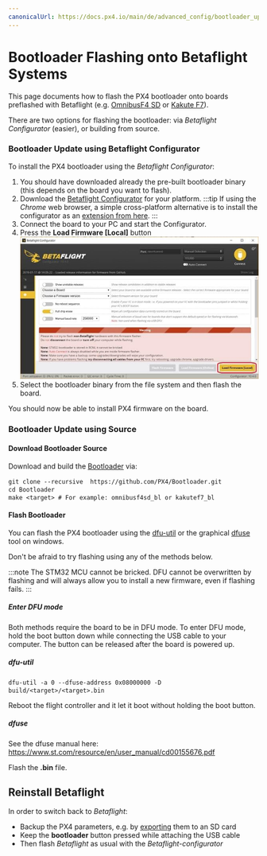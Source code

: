```yaml
---
canonicalUrl: https://docs.px4.io/main/de/advanced_config/bootloader_update_from_betaflight
---
```


# Bootloader Flashing onto Betaflight Systems

This page documents how to flash the PX4 bootloader onto boards preflashed with Betaflight (e.g. [OmnibusF4 SD](../flight_controller/omnibus_f4_sd.md) or [Kakute F7](../flight_controller/kakutef7.md)).

There are two options for flashing the bootloader: via *Betaflight Configurator* (easier), or building from source.

<span id="betaflight_configurator"></span>

### Bootloader Update using Betaflight Configurator

To install the PX4 bootloader using the *Betaflight Configurator*:

1. You should have downloaded already the pre-built bootloader binary (this depends on the board you want to flash).
2. Download the [Betaflight Configurator](https://github.com/betaflight/betaflight-configurator/releases) for your platform. :::tip If using the *Chrome* web browser, a simple cross-platform alternative is to install the configurator as an [extension from here](https://chrome.google.com/webstore/detail/betaflight-configurator/kdaghagfopacdngbohiknlhcocjccjao).
:::
3. Connect the board to your PC and start the Configurator.
4. Press the **Load Firmware [Local]** button ![Betaflight Configurator - Local Firmware](../../assets/flight_controller/omnibus_f4_sd/betaflight_configurator.jpg)
5. Select the bootloader binary from the file system and then flash the board.

You should now be able to install PX4 firmware on the board.

### Bootloader Update using Source

#### Download Bootloader Source

Download and build the [Bootloader](https://github.com/PX4/Bootloader) via:

    git clone --recursive  https://github.com/PX4/Bootloader.git
    cd Bootloader
    make <target> # For example: omnibusf4sd_bl or kakutef7_bl
    

#### Flash Bootloader

You can flash the PX4 bootloader using the [dfu-util](http://dfu-util.sourceforge.net/) or the graphical [dfuse](https://www.st.com/en/development-tools/stsw-stm32080.html) tool on windows.

Don't be afraid to try flashing using any of the methods below.

:::note
The STM32 MCU cannot be bricked. DFU cannot be overwritten by flashing and will always allow you to install a new firmware, even if flashing fails.
:::

##### Enter DFU mode

Both methods require the board to be in DFU mode. To enter DFU mode, hold the boot button down while connecting the USB cable to your computer. The button can be released after the board is powered up.

##### dfu-util

    dfu-util -a 0 --dfuse-address 0x08000000 -D  build/<target>/<target>.bin
    

Reboot the flight controller and it let it boot without holding the boot button.

##### dfuse

See the dfuse manual here: https://www.st.com/resource/en/user_manual/cd00155676.pdf

Flash the **<target>.bin** file.

<span id="reinstall_betaflight"></span>

## Reinstall Betaflight

In order to switch back to *Betaflight*:

- Backup the PX4 parameters, e.g. by [exporting](../advanced/parameters_and_configurations.md#exporting-and-loading-parameters) them to an SD card
- Keep the **bootloader** button pressed while attaching the USB cable
- Then flash *Betaflight* as usual with the *Betaflight-configurator*
